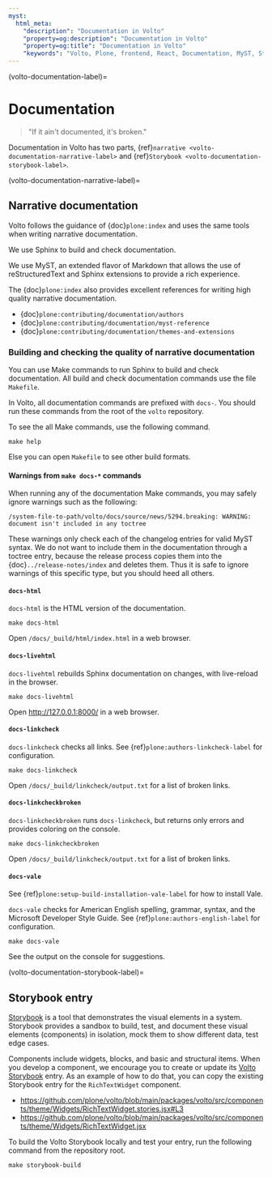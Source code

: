 ```yaml
---
myst:
  html_meta:
    "description": "Documentation in Volto"
    "property=og:description": "Documentation in Volto"
    "property=og:title": "Documentation in Volto"
    "keywords": "Volto, Plone, frontend, React, Documentation, MyST, Storybook, Vale, spell, grammar, style, check, linkcheck"
---
```


(volto-documentation-label)=

# Documentation

> "If it ain't documented, it's broken."

Documentation in Volto has two parts, {ref}`narrative <volto-documentation-narrative-label>` and {ref}`Storybook <volto-documentation-storybook-label>`.


(volto-documentation-narrative-label)=

## Narrative documentation

Volto follows the guidance of {doc}`plone:index` and uses the same tools when writing narrative documentation.

We use Sphinx to build and check documentation.

We use MyST, an extended flavor of Markdown that allows the use of reStructuredText and Sphinx extensions to provide a rich experience.

The {doc}`plone:index` also provides excellent references for writing high quality narrative documentation.

-   {doc}`plone:contributing/documentation/authors`
-   {doc}`plone:contributing/documentation/myst-reference`
-   {doc}`plone:contributing/documentation/themes-and-extensions`


### Building and checking the quality of narrative documentation

You can use Make commands to run Sphinx to build and check documentation.
All build and check documentation commands use the file `Makefile`.

In Volto, all documentation commands are prefixed with `docs-`.
You should run these commands from the root of the `volto` repository.

To see the all Make commands, use the following command.

```shell
make help
```

Else you can open `Makefile` to see other build formats.


#### Warnings from `make docs-*` commands

When running any of the documentation Make commands, you may safely ignore warnings such as the following:

```console
/system-file-to-path/volto/docs/source/news/5294.breaking: WARNING: document isn't included in any toctree
```

These warnings only check each of the changelog entries for valid MyST syntax.
We do not want to include them in the documentation through a toctree entry, because the release process copies them into the {doc}`../release-notes/index` and deletes them.
Thus it is safe to ignore warnings of this specific type, but you should heed all others.


#### `docs-html`

`docs-html` is the HTML version of the documentation.

```shell
make docs-html
```

Open `/docs/_build/html/index.html` in a web browser.


#### `docs-livehtml`

`docs-livehtml` rebuilds Sphinx documentation on changes, with live-reload in the browser.

```shell
make docs-livehtml
```

Open http://127.0.0.1:8000/ in a web browser.


#### `docs-linkcheck`

`docs-linkcheck` checks all links.
See {ref}`plone:authors-linkcheck-label` for configuration.

```shell
make docs-linkcheck
```

Open `/docs/_build/linkcheck/output.txt` for a list of broken links.


#### `docs-linkcheckbroken`

`docs-linkcheckbroken` runs `docs-linkcheck`, but returns only errors and provides coloring on the console.

```shell
make docs-linkcheckbroken
```

Open `/docs/_build/linkcheck/output.txt` for a list of broken links.


#### `docs-vale`

See {ref}`plone:setup-build-installation-vale-label` for how to install Vale.

`docs-vale` checks for American English spelling, grammar, syntax, and the Microsoft Developer Style Guide.
See {ref}`plone:authors-english-label` for configuration.

```shell
make docs-vale
```

See the output on the console for suggestions.



(volto-documentation-storybook-label)=

## Storybook entry

[Storybook](https://storybook.js.org) is a tool that demonstrates the visual elements in a system.
Storybook provides a sandbox to build, test, and document these visual elements (components) in isolation, mock them to show different data, test edge cases.

Components include widgets, blocks, and basic and structural items.
When you develop a component, we encourage you to create or update its [Volto Storybook](https://6.docs.plone.org/storybook/) entry.
As an example of how to do that, you can copy the existing Storybook entry for the `RichTextWidget` component.

-   https://github.com/plone/volto/blob/main/packages/volto/src/components/theme/Widgets/RichTextWidget.stories.jsx#L3
-   https://github.com/plone/volto/blob/main/packages/volto/src/components/theme/Widgets/RichTextWidget.jsx

To build the Volto Storybook locally and test your entry, run the following command from the repository root.

```shell
make storybook-build
```
